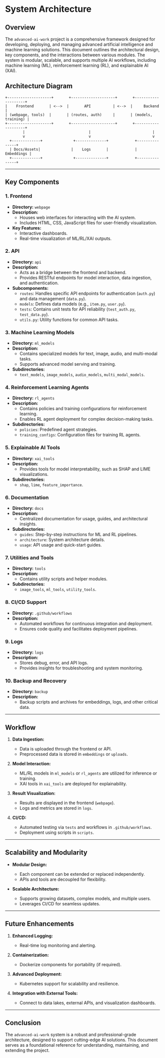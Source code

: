 # System Architecture

## Overview

The `advanced-ai-work` project is a comprehensive framework designed for developing, deploying, and managing advanced artificial intelligence and machine learning solutions. This document outlines the architectural design, key components, and the interactions between various modules. The system is modular, scalable, and supports multiple AI workflows, including machine learning (ML), reinforcement learning (RL), and explainable AI (XAI).

## Architecture Diagram

```
+--------------------+       +--------------------+       +--------------------+
|    Frontend       | <-->  |       API          | <-->  |     Backend        |
| (webpage, tools)  |       | (routes, auth)     |       | (models, training) |
+--------------------+       +--------------------+       +--------------------+
        |                             |                            |
        v                             v                            v
  +-------------+              +--------------+            +---------------+
  | Docs/Assets|              |    Logs       |            |    Embeddings |
  +-------------+              +--------------+            +---------------+
```

---

## Key Components

### 1. **Frontend**

- **Directory:** `webpage`
- **Description:**
  - Houses web interfaces for interacting with the AI system.
  - Includes HTML, CSS, JavaScript files for user-friendly visualization.
- **Key Features:**
  - Interactive dashboards.
  - Real-time visualization of ML/RL/XAI outputs.

### 2. **API**

- **Directory:** `api`
- **Description:**
  - Acts as a bridge between the frontend and backend.
  - Provides RESTful endpoints for model interaction, data ingestion, and authentication.
- **Subcomponents:**
  - `routes`: Handles specific API endpoints for authentication (`auth.py`) and data management (`data.py`).
  - `models`: Defines data models (e.g., `item.py`, `user.py`).
  - `tests`: Contains unit tests for API reliability (`test_auth.py`, `test_data.py`).
  - `utils.py`: Utility functions for common API tasks.

### 3. **Machine Learning Models**

- **Directory:** `ml_models`
- **Description:**
  - Contains specialized models for text, image, audio, and multi-modal tasks.
  - Supports advanced model serving and training.
- **Subdirectories:**
  - `text_models`, `image_models`, `audio_models`, `multi_modal_models`.

### 4. **Reinforcement Learning Agents**

- **Directory:** `rl_agents`
- **Description:**
  - Contains policies and training configurations for reinforcement learning.
  - Enables RL agent deployment for complex decision-making tasks.
- **Subdirectories:**
  - `policies`: Predefined agent strategies.
  - `training_configs`: Configuration files for training RL agents.

### 5. **Explainable AI Tools**

- **Directory:** `xai_tools`
- **Description:**
  - Provides tools for model interpretability, such as SHAP and LIME visualizations.
- **Subdirectories:**
  - `shap`, `lime`, `feature_importance`.

### 6. **Documentation**

- **Directory:** `docs`
- **Description:**
  - Centralized documentation for usage, guides, and architectural insights.
- **Subdirectories:**
  - `guides`: Step-by-step instructions for ML and RL pipelines.
  - `architecture`: System architecture details.
  - `usage`: API usage and quick-start guides.

### 7. **Utilities and Tools**

- **Directory:** `tools`
- **Description:**
  - Contains utility scripts and helper modules.
- **Subdirectories:**
  - `image_tools`, `ml_tools`, `utility_tools`.

### 8. **CI/CD Support**

- **Directory:** `.github/workflows`
- **Description:**
  - Automated workflows for continuous integration and deployment.
  - Ensures code quality and facilitates deployment pipelines.

### 9. **Logs**

- **Directory:** `logs`
- **Description:**
  - Stores debug, error, and API logs.
  - Provides insights for troubleshooting and system monitoring.

### 10. **Backup and Recovery**

- **Directory:** `backup`
- **Description:**
  - Backup scripts and archives for embeddings, logs, and other critical data.

---

## Workflow

1. **Data Ingestion:**
   - Data is uploaded through the frontend or API.
   - Preprocessed data is stored in `embeddings` or `uploads`.

2. **Model Interaction:**
   - ML/RL models in `ml_models` or `rl_agents` are utilized for inference or training.
   - XAI tools in `xai_tools` are deployed for explainability.

3. **Result Visualization:**
   - Results are displayed in the frontend (`webpage`).
   - Logs and metrics are stored in `logs`.

4. **CI/CD:**
   - Automated testing via `tests` and workflows in `.github/workflows`.
   - Deployment using scripts in `scripts`.

---

## Scalability and Modularity

- **Modular Design:**
  - Each component can be extended or replaced independently.
  - APIs and tools are decoupled for flexibility.

- **Scalable Architecture:**
  - Supports growing datasets, complex models, and multiple users.
  - Leverages CI/CD for seamless updates.

---

## Future Enhancements

1. **Enhanced Logging:**
   - Real-time log monitoring and alerting.

2. **Containerization:**
   - Dockerize components for portability (if required).

3. **Advanced Deployment:**
   - Kubernetes support for scalability and resilience.

4. **Integration with External Tools:**
   - Connect to data lakes, external APIs, and visualization dashboards.

---

## Conclusion

The `advanced-ai-work` system is a robust and professional-grade architecture, designed to support cutting-edge AI solutions. This document serves as a foundational reference for understanding, maintaining, and extending the project.
